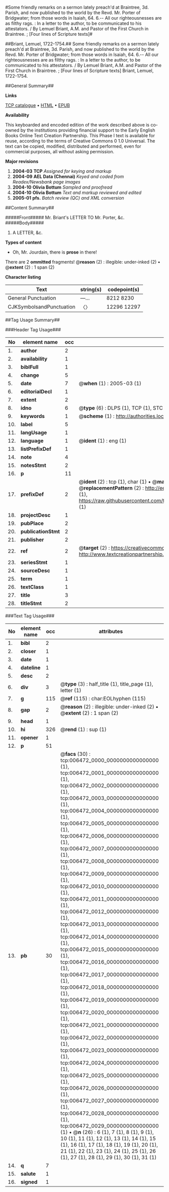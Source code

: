 #Some friendly remarks on a sermon lately preach'd at Braintree, 3d. Parish, and now published to the world by the Revd. Mr. Porter of Bridgwater; from those words in Isaiah, 64. 6.-- All our righteousnesses are as filthy rags. : In a letter to the author, to be communicated to his attestators. / By Lemuel Briant, A.M. and Pastor of the First Church in Braintree. ; [Four lines of Scripture texts]#

##Briant, Lemuel, 1722-1754.##
Some friendly remarks on a sermon lately preach'd at Braintree, 3d. Parish, and now published to the world by the Revd. Mr. Porter of Bridgwater; from those words in Isaiah, 64. 6.-- All our righteousnesses are as filthy rags. : In a letter to the author, to be communicated to his attestators. / By Lemuel Briant, A.M. and Pastor of the First Church in Braintree. ; [Four lines of Scripture texts]
Briant, Lemuel, 1722-1754.

##General Summary##

**Links**

[TCP catalogue](http://www.ota.ox.ac.uk/tcp/)  • 
[HTML](http://tei.it.ox.ac.uk/tcp/Texts-HTML/free/N05/N05140.html)  • 
[EPUB](http://tei.it.ox.ac.uk/tcp/Texts-EPUB/free/N05/N05140.epub)

**Availability**

This keyboarded and encoded edition of the
	       work described above is co-owned by the institutions
	       providing financial support to the Early English Books
	       Online Text Creation Partnership. This Phase I text is
	       available for reuse, according to the terms of Creative
	       Commons 0 1.0 Universal. The text can be copied,
	       modified, distributed and performed, even for
	       commercial purposes, all without asking permission.

**Major revisions**

1. __2004-03__ __TCP__ *Assigned for keying and markup*
1. __2004-09__ __AEL Data (Chennai)__ *Keyed and coded from Readex/Newsbank page images*
1. __2004-10__ __Olivia Bottum__ *Sampled and proofread*
1. __2004-10__ __Olivia Bottum__ *Text and markup reviewed and edited*
1. __2005-01__ __pfs.__ *Batch review (QC) and XML conversion*

##Content Summary##

#####Front#####
Mr. Briant's LETTER TO Mr. Porter, &c.
#####Body#####

1. A LETTER, &c.

**Types of content**

  * Oh, Mr. Jourdain, there is **prose** in there!

There are 2 **ommitted** fragments! 
 @__reason__ (2) : illegible: under-inked (2)  •  @__extent__ (2) : 1 span (2)

**Character listing**


|Text|string(s)|codepoint(s)|
|---|---|---|
|General Punctuation|—…|8212 8230|
|CJKSymbolsandPunctuation|〈〉|12296 12297|

##Tag Usage Summary##

###Header Tag Usage###

|No|element name|occ|attributes|
|---|---|---|---|
|1.|__author__|2||
|2.|__availability__|1||
|3.|__biblFull__|1||
|4.|__change__|5||
|5.|__date__|7| @__when__ (1) : 2005-03 (1)|
|6.|__editorialDecl__|1||
|7.|__extent__|2||
|8.|__idno__|6| @__type__ (6) : DLPS (1), TCP (1), STC (1), NOTIS (1), IMAGE-SET (1), EVANS-CITATION (1)|
|9.|__keywords__|1| @__scheme__ (1) : http://authorities.loc.gov/ (1)|
|10.|__label__|5||
|11.|__langUsage__|1||
|12.|__language__|1| @__ident__ (1) : eng (1)|
|13.|__listPrefixDef__|1||
|14.|__note__|4||
|15.|__notesStmt__|2||
|16.|__p__|11||
|17.|__prefixDef__|2| @__ident__ (2) : tcp (1), char (1)  •  @__matchPattern__ (2) : ([0-9\-]+):([0-9IVX]+) (1), (.+) (1)  •  @__replacementPattern__ (2) : http://eebo.chadwyck.com/downloadtiff?vid=$1&page=$2 (1), https://raw.githubusercontent.com/textcreationpartnership/Texts/master/tcpchars.xml#$1 (1)|
|18.|__projectDesc__|1||
|19.|__pubPlace__|2||
|20.|__publicationStmt__|2||
|21.|__publisher__|2||
|22.|__ref__|2| @__target__ (2) : https://creativecommons.org/publicdomain/zero/1.0/ (1), http://www.textcreationpartnership.org/docs/. (1)|
|23.|__seriesStmt__|1||
|24.|__sourceDesc__|1||
|25.|__term__|1||
|26.|__textClass__|1||
|27.|__title__|3||
|28.|__titleStmt__|2||


###Text Tag Usage###

|No|element name|occ|attributes|
|---|---|---|---|
|1.|__bibl__|2||
|2.|__closer__|1||
|3.|__date__|1||
|4.|__dateline__|1||
|5.|__desc__|2||
|6.|__div__|3| @__type__ (3) : half_title (1), title_page (1), letter (1)|
|7.|__g__|115| @__ref__ (115) : char:EOLhyphen (115)|
|8.|__gap__|2| @__reason__ (2) : illegible: under-inked (2)  •  @__extent__ (2) : 1 span (2)|
|9.|__head__|1||
|10.|__hi__|326| @__rend__ (1) : sup (1)|
|11.|__opener__|1||
|12.|__p__|51||
|13.|__pb__|30| @__facs__ (30) : tcp:006472_0000_0000000000000000 (1), tcp:006472_0001_0000000000000000 (1), tcp:006472_0002_0000000000000000 (1), tcp:006472_0003_0000000000000000 (1), tcp:006472_0004_0000000000000000 (1), tcp:006472_0005_0000000000000000 (1), tcp:006472_0006_0000000000000000 (1), tcp:006472_0007_0000000000000000 (1), tcp:006472_0008_0000000000000000 (1), tcp:006472_0009_0000000000000000 (1), tcp:006472_0010_0000000000000000 (1), tcp:006472_0011_0000000000000000 (1), tcp:006472_0012_0000000000000000 (1), tcp:006472_0013_0000000000000000 (1), tcp:006472_0014_0000000000000000 (1), tcp:006472_0015_0000000000000000 (1), tcp:006472_0016_0000000000000000 (1), tcp:006472_0017_0000000000000000 (1), tcp:006472_0018_0000000000000000 (1), tcp:006472_0019_0000000000000000 (1), tcp:006472_0020_0000000000000000 (1), tcp:006472_0021_0000000000000000 (1), tcp:006472_0022_0000000000000000 (1), tcp:006472_0023_0000000000000000 (1), tcp:006472_0024_0000000000000000 (1), tcp:006472_0025_0000000000000000 (1), tcp:006472_0026_0000000000000000 (1), tcp:006472_0027_0000000000000000 (1), tcp:006472_0028_0000000000000000 (1), tcp:006472_0029_0000000000000000 (1)  •  @__n__ (26) : 6 (1), 7 (1), 8 (1), 9 (1), 10 (1), 11 (1), 12 (1), 13 (1), 14 (1), 15 (1), 16 (1), 17 (1), 18 (1), 19 (1), 20 (1), 21 (1), 22 (1), 23 (1), 24 (1), 25 (1), 26 (1), 27 (1), 28 (1), 29 (1), 30 (1), 31 (1)|
|14.|__q__|7||
|15.|__salute__|1||
|16.|__signed__|1||
